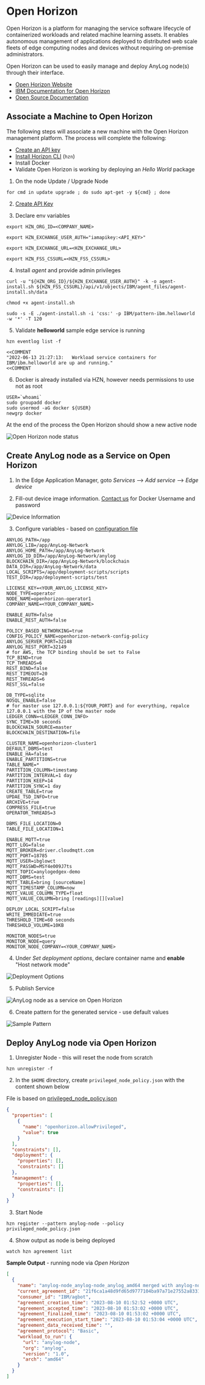 # Open Horizon 

Open Horizon is a platform for managing the service software lifecycle of containerized workloads and related machine 
learning assets. It enables autonomous management of applications deployed to distributed web scale fleets of edge 
computing nodes and devices without requiring on-premise administrators.

Open Horizon can be used to easily manage and deploy AnyLog node(s) through their interface.   

* [Open Horizon Website](https://www.lfedge.org/projects/openhorizon/)
* [IBM Documentation for Open Horizon](https://developer.ibm.com/components/open-horizon/)
* [Open Source Documentation](https://open-horizon.github.io/)


## Associate a Machine to Open Horizon
The following steps will associate a new machine with the Open Horizon management platform. The process will complete the 
following:  
* [Create an API key](https://www.ibm.com/docs/en/eam/4.3?topic=installation-creating-your-api-key) 
* [Install Horizon CLI](https://www.ibm.com/docs/en/eam/4.1?topic=cli-installing-hzn) (`hzn`)
* Install Docker 
* Validate Open Horizon is working by deploying an _Hello World_ package

1. On the node Update / Upgrade Node 
```shell
for cmd in update upgrade ; do sudo apt-get -y ${cmd} ; done 
```

2. [Create API Key](https://www.ibm.com/docs/en/eam/4.3?topic=installation-creating-your-api-key)

3. Declare env variables 
```shell
export HZN_ORG_ID=<COMPANY_NAME> 

export HZN_EXCHANGE_USER_AUTH="iamapikey:<API_KEY>"

export HZN_EXCHANGE_URL=<HZN_EXCHANGE_URL>

export HZN_FSS_CSSURL=<HZN_FSS_CSSURL>
```

4. Install _agent_ and provide admin privileges 
```shell
curl -u "${HZN_ORG_ID}/${HZN_EXCHANGE_USER_AUTH}" -k -o agent-install.sh ${HZN_FSS_CSSURL}/api/v1/objects/IBM/agent_files/agent-install.sh/data

chmod +x agent-install.sh

sudo -s -E ./agent-install.sh -i 'css:' -p IBM/pattern-ibm.helloworld -w '*' -T 120
```

5. Validate **helloworld** sample edge service is running 
```shell
hzn eventlog list -f

<<COMMENT  
"2022-06-13 21:27:13:   Workload service containers for IBM/ibm.helloworld are up and running."
<<COMMENT
```

6. Docker is already installed via HZN, however needs permissions to use not as root
```shell
USER=`whoami` 
sudo groupadd docker 
sudo usermod -aG docker ${USER} 
newgrp docker
```

At the end of the process the Open Horizon should show a new active node 

![Open Horizon node status](../../imgs/OpenHorizon_node_state.png)

## Create AnyLog node as a Service on Open Horizon 

1. In the Edge Application Manager, goto _Services_ --> _Add service_ --> _Edge device_

2. Fill-out device image information. [Contact us](mailto:info@anylog.co) for Docker Username and password 

![Device Information](../../imgs/OpenHorizon_device_info.png)

3. Configure variables - based on [configuration file](https://github.com/AnyLog-co/deployments/blob/master/docker-compose/anylog-operator/anylog_configs.env)
```dotenv
ANYLOG_PATH=/app
ANYLOG_LIB=/app/AnyLog-Network
ANYLOG_HOME_PATH=/app/AnyLog-Network
ANYLOG_ID_DIR=/app/AnyLog-Network/anylog
BLOCKCHAIN_DIR=/app/AnyLog-Network/blockchain
DATA_DIR=/app/AnyLog-Network/data
LOCAL_SCRIPTS=/app/deployment-scripts/scripts
TEST_DIR=/app/deployment-scripts/test

LICENSE_KEY=<YOUR_ANYLOG_LICENSE_KEY>
NODE_TYPE=operator
NODE_NAME=openhorizon-operator1
COMPANY_NAME=<YOUR_COMPANY_NAME>

ENABLE_AUTH=false
ENABLE_REST_AUTH=false

POLICY_BASED_NETWORKING=true
CONFIG_POLICY_NAME=openhorizon-network-config-policy
ANYLOG_SERVER_PORT=32148
ANYLOG_REST_PORT=32149
# for AWS, the TCP binding should be set to False  
TCP_BIND=true
TCP_THREADS=6
REST_BIND=false
REST_TIMEOUT=20
REST_THREADS=6
REST_SSL=false

DB_TYPE=sqlite
NOSQL_ENABLE=false
# for master use 127.0.0.1:${YOUR_PORT} and for everything, repalce 127.0.0.1 with the IP of the master node 
LEDGER_CONN=<LEDGER_CONN_INFO>
SYNC_TIME=30 seconds
BLOCKCHAIN_SOURCE=master
BLOCKCHAIN_DESTINATION=file

CLUSTER_NAME=openhorizon-cluster1
DEFAULT_DBMS=test
ENABLE_HA=false
ENABLE_PARTITIONS=true
TABLE_NAME=*
PARTITION_COLUMN=timestamp
PARTITION_INTERVAL=1 day
PARTITION_KEEP=14
PARTITION_SYNC=1 day
CREATE_TABLE=true
UPDAE_TSD_INFO=true
ARCHIVE=true
COMPRESS_FILE=true
OPERATOR_THREADS=3

DBMS_FILE_LOCATION=0
TABLE_FILE_LOCATION=1

ENABLE_MQTT=true
MQTT_LOG=false
MQTT_BROKER=driver.cloudmqtt.com
MQTT_PORT=18785
MQTT_USER=ibglowct
MQTT_PASSWD=MSY4e009J7ts
MQTT_TOPIC=anylogedgex-demo
MQTT_DBMS=test
MQTT_TABLE=bring [sourceName]
MQTT_TIMESTAMP_COLUMN=now
MQTT_VALUE_COLUMN_TYPE=float
MQTT_VALUE_COLUMN=bring [readings][][value]

DEPLOY_LOCAL_SCRIPT=false
WRITE_IMMEDIATE=true
THRESHOLD_TIME=60 seconds
THRESHOLD_VOLUME=10KB

MONITOR_NODES=true
MONITOR_NODE=query
MONITOR_NODE_COMPANY=<YOUR_COMPANY_NAME>
```

4. Under _Set deployment options_, declare container name and **enable** "Host network mode" 

![Deployment Options](../../imgs/OpenHorizon_deployment_options.png)

5. Publish Service 

![AnyLog node as a service on Open Horizon](../../imgs/OpenHorizon_published_service.png)

6. Create pattern for the generated service - use default values

![Sample Pattern](../../imgs/OpenHorizon_sample_pattern.png)


## Deploy AnyLog node via Open Horizon
1. Unregister Node - this will reset the node from scratch 
```shell
hzn unregister -f
```

2. In the `$HOME` directory, create `privileged_node_policy.json` with the content shown below

File is based on [privileged_node_policy.json](https://github.com/open-horizon/anax/blob/master/cli/samples/privileged_node_policy.json)
```json
{
  "properties": [
    {
      "name": "openhorizon.allowPrivileged",
      "value": true
    }
  ],
  "constraints": [],
  "deployment": {
    "properties": [],
    "constraints": []
  },
  "management": {
    "properties": [],
    "constraints": []
  }
}
```

3. Start Node 
```shell
hzn register --pattern anylog-node --policy privileged_node_policy.json
```

4. Show output as node is being deployed
 ```shell
watch hzn agreement list
```

**Sample Output** - running node via _Open Horizon_
```json
[
  {
    "name": "anylog-node_anylog-node_anylog_amd64 merged with anylog-node_anylog-node_anylog_amd64",
    "current_agreement_id": "21f6ca1a48d9fd65d9777104ba97a71e27552a833103ec5b12c43d1c3bbf987c",
    "consumer_id": "IBM/agbot",
    "agreement_creation_time": "2023-08-10 01:52:52 +0000 UTC",
    "agreement_accepted_time": "2023-08-10 01:53:02 +0000 UTC",
    "agreement_finalized_time": "2023-08-10 01:53:02 +0000 UTC",
    "agreement_execution_start_time": "2023-08-10 01:53:04 +0000 UTC",
    "agreement_data_received_time": "",
    "agreement_protocol": "Basic",
    "workload_to_run": {
      "url": "anylog-node",
      "org": "anylog",
      "version": "1.0",
      "arch": "amd64"
    }
  }
]
```
